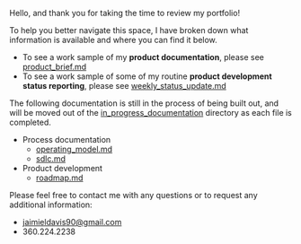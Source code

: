 Hello, and thank you for taking the time to review my portfolio!

To help you better navigate this space, I have broken down what information is available and where you can find it below.
* To see a work sample of my **product documentation**, please see [product_brief.md](https://github.com/JaimieLD/pdm_portfolio/blob/main/product_development/product_brief.md)
* To see a work sample of some of my routine **product development status reporting**, please see [weekly_status_update.md]()

The following documentation is still in the process of being built out, and will be moved out of the [in_progress_documentation]() directory as each file is completed.
* Process documentation
  * [operating_model.md]()
  * [sdlc.md]()
* Product development
  * [roadmap.md]()

Please feel free to contact me with any questions or to request any additional information:
* [jaimieldavis90@gmail.com](mailto:jaimieldavis90@gmail.com)
* 360.224.2238
